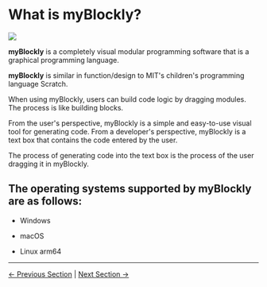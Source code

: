# What is myBlockly?

![](../../../../resources/5-BasicApplication/5.2.1/m5/img/myblockly/myblockly界面.jpg)

**myBlockly** is a completely visual modular programming software that is a graphical programming language.

**myBlockly** is similar in function/design to MIT's children's programming language Scratch.

When using myBlockly, users can build code logic by dragging modules. The process is like building blocks.

From the user's perspective, myBlockly is a simple and easy-to-use visual tool for generating code. From a developer's perspective, myBlockly is a text box that contains the code entered by the user.

The process of generating code into the text box is the process of the user dragging it in myBlockly.

## The operating systems supported by myBlockly are as follows:

- Windows

- macOS

- Linux arm64

---

[← Previous Section](../../../5.1-SystemUsageInstructions/320m5/README.md) | [Next Section →](../../5.2.2-mystudio/320m5/README.md)<br>
